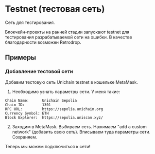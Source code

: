 # Testnet (тестовая сеть)

Сеть для тестирования.

Блокчейн-проекты на ранней стадии запускают testnet для тестирования разрабатываемой сети на ошибки.
В качестве благодарности возможен Retrodrop.


## Примеры

### Добавление тестовой сети

Добавим тестовую сеть Unichain testnet в кошельке MetaMask.

1. Необходимо узнать параметры сети. У меня такие:

```
Chain Name:      Unichain Sepolia
Chain ID:        1301
RPC URL:         https://sepolia.unichain.org
Currency Symbol: ETH
Block Explorer:  https://sepolia.uniscan.xyz/
```

2. Заходим в MetaMask. Выбираем сеть. Нажимаем "add a custom network" (добавить свою сеть). Вписываем туда параметры сети. Сохраняем.

Теперь мы можем подключиться к сети!

